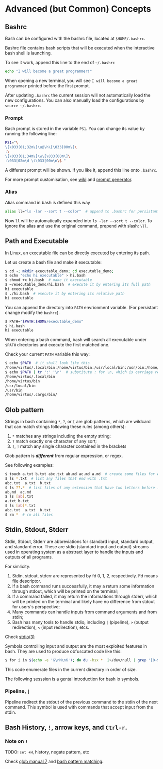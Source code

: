 # Advanced (but Common) Concepts

## Bashrc

Bash can be configured with the bashrc file, located at `$HOME/.bashrc`.

Bashrc file contains bash scripts that will be executed when the interactive bash shell is launching.

To see it work, append this line to the end of `~/.bashrc`

```sh
echo "I will become a great programmer!"
```

When opening a new terminal, you will see `I will become a great programmer` printed before the first prompt. 

After updating `.bashrc` the current session will not automatically load the new configurations. 
You can also manually load the configurations by `source ~/.bashrc`.

### Prompt

Bash prompt is stored in the variable `PS1`. 
You can change its value by running the following line:

```sh
PS1="\
\[\033[01;32m\]\u@\h\[\033[00m\]\
:\
\[\033[01;34m\]\w\[\033[00m\]\
:\033[02m\d \t\033[00m\n\$ "
```

A different prompt will be shown. 
If you like it, append this line onto `.bashrc`. 

For more prompt customisation, see [wiki](https://wiki.archlinux.org/title/Bash/Prompt_customization) and [prompt generator](https://bash-prompt-generator.org/).

### Alias 

Alias command in bash is defined this way 

```sh
alias ll="ls -lar --sort t --color"  # append to .bashrc for persistant change
```

Now `ll` will be automatically expanded into `ls -lar --sort t --color`. 
To ignore the alias and use the original command, prepend with slash: `\ll`.

## Path and Executable

In Linux, an executable file can be directly executed by entering its path. 

Let us create a bash file and make it executable:

```sh
$ cd ~; mkdir executable_demo; cd executable_demo;
$ echo "echo hi executable" > hi.bash
$ chmod +x hi.bash  # make it executable
$ ~/executable_demo/hi.bash  # execute it by entering its full path
hi executable
$ ./hi.bash  # execute it by entering its relative path
hi executable
```

You can append the directory into `PATH` envrionment variable. (For persistant change modify the `bashrc`).

```sh
$ PATH="$PATH:$HOME/executable_demo"
$ hi.bash  
hi executable
```

When entering a bash command, bash will search all executable under `$PATH` directories and execute the first matched one.

Check your current `PATH` variable this way:

```sh
$ echo $PATH  # it shall look like this
/home/virtus/.local/bin:/home/virtus/bin:/usr/local/bin:/usr/bin:/home/virtus/.cargo/bin/
$ echo $PATH | tr ':' '\n'  # substitute : for \n, which is carriage return
/home/virtus/.local/bin
/home/virtus/bin
/usr/local/bin
/usr/bin
/home/virtus/.cargo/bin/
```

## Glob pattern 

Strings in bash containing `*`, `?`, or `[` are glob patterns, which are wildcard that can match strings following these rules (among others):

1. `*` matches any strings including the empty string;
1. `?` match exactly one character of any sort;
1. `[`, `]` match any single character contained in the brackets

Glob pattern is __*different*__ from regular expression, or regex.

See following examples:

```sh
$ touch a.txt b.txt abc.txt ab.md ac.md a.md  # create some files for experiment
$ ls *.txt  # list any files that end with .txt
abc.txt  a.txt  b.txt
$ ls ??.*  # list files of any extension that have two letters before .
ab.md  ac.md
$ ls [ab].txt
a.txt b.txt
$ ls [ab]*.txt
abc.txt  a.txt  b.txt
$ rm *  # rm all files
```


## Stdin, Stdout, Stderr

Stdin, Stdout, Stderr are abbreviations for standard input, standard output, and standard error. 
These are stdio (standard input and output) streams used in operating system as a abstract layer to handle the inputs and outputs of all programs.

For simlicity:

1. Stdin, stdout, stderr are represented by fd 0, 1, 2, respectively. Fd means file descriptor. 
1. If a bash command runs successfully, it may a return some information through stdout, which will be printed on the terminal;
1. If a command failed, it may return the informations through stderr, which will be printed on the terminal and likely have no difference from stdout for users's perspective;
1. Many commands can handle inputs from command arguments and from stdin;
1. Bash has many tools to handle stdio, including `|` (pipeline), `>` (output redirection), `<` (input redirection), etcs. 

Check [stdio(3)](https://man7.org/linux/man-pages/man3/stdin.3.html)

Symbols controlling input and output are the most exploited features in bash. 
They are used to produce obfuscated code like this: 

```sh
$ for i in $(echo -e 'G\nM\nK'); do du -hsx *  2>/dev/null | grep '[0-9]'$i | sort -rn; done
```

This code enumerate files in the current directory in order of size.

The following sesssion is a gental introduction for bash io symbols.

### Pipeline, `|`

Pipeline redirect the stdout of the previous command to the stdin of the next command. 
This symbol is used with commands that accept input from the stdin.




## Bash History, `!`, arrow keys, and `Ctrl-r`.

### Note on `!`

TODO: `set +H`, history, negate pattern, etc

Check [glob manual 7](https://man7.org/linux/man-pages/man7/glob.7.html) and [bash pattern matching](https://www.gnu.org/software/bash/manual/bash.html#Pattern-Matching).
